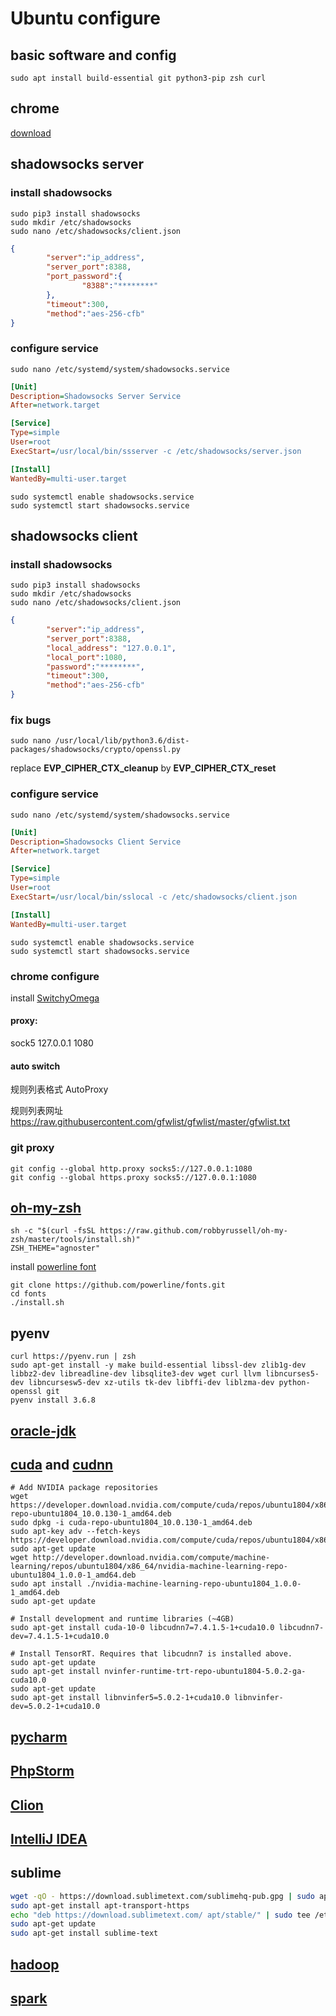 # Ubuntu configure

## basic software and config

```shell
sudo apt install build-essential git python3-pip zsh curl
```

## chrome 

[download](https://www.google.com/chrome/)

## shadowsocks server

### install shadowsocks

```shell
sudo pip3 install shadowsocks
sudo mkdir /etc/shadowsocks
sudo nano /etc/shadowsocks/client.json
```

```json
{
        "server":"ip_address",
        "server_port":8388,
        "port_password":{
                "8388":"********"
        },
        "timeout":300,
        "method":"aes-256-cfb"
}
```

### configure service

```shell
sudo nano /etc/systemd/system/shadowsocks.service
```

```ini
[Unit]
Description=Shadowsocks Server Service
After=network.target

[Service]
Type=simple
User=root
ExecStart=/usr/local/bin/ssserver -c /etc/shadowsocks/server.json

[Install]
WantedBy=multi-user.target
```

```shell
sudo systemctl enable shadowsocks.service
sudo systemctl start shadowsocks.service
```

## shadowsocks client

### install shadowsocks

```shell
sudo pip3 install shadowsocks
sudo mkdir /etc/shadowsocks
sudo nano /etc/shadowsocks/client.json
```

```json
{
        "server":"ip_address",
        "server_port":8388,
        "local_address": "127.0.0.1",
        "local_port":1080,
        "password":"********",
        "timeout":300,
        "method":"aes-256-cfb"
}
```

### fix bugs

```shell
sudo nano /usr/local/lib/python3.6/dist-packages/shadowsocks/crypto/openssl.py
```

replace **EVP_CIPHER_CTX_cleanup** by **EVP_CIPHER_CTX_reset**

### configure service

```shell
sudo nano /etc/systemd/system/shadowsocks.service
```

```ini
[Unit]
Description=Shadowsocks Client Service
After=network.target

[Service]
Type=simple
User=root
ExecStart=/usr/local/bin/sslocal -c /etc/shadowsocks/client.json

[Install]
WantedBy=multi-user.target
```

```shell
sudo systemctl enable shadowsocks.service
sudo systemctl start shadowsocks.service
```

### chrome configure
install [SwitchyOmega](https://chrome.google.com/webstore/detail/proxy-switchyomega/padekgcemlokbadohgkifijomclgjgif?hl=zh-CN)

#### proxy:

sock5 127.0.0.1 1080

#### auto switch

规则列表格式  AutoProxy

规则列表网址  https://raw.githubusercontent.com/gfwlist/gfwlist/master/gfwlist.txt

### git proxy

```shell
git config --global http.proxy socks5://127.0.0.1:1080
git config --global https.proxy socks5://127.0.0.1:1080
```

## [oh-my-zsh](https://ohmyz.sh/)

```shell
sh -c "$(curl -fsSL https://raw.github.com/robbyrussell/oh-my-zsh/master/tools/install.sh)"
ZSH_THEME="agnoster"
```

install [powerline font](https://github.com/powerline/fonts.git)

```shell
git clone https://github.com/powerline/fonts.git
cd fonts
./install.sh
```

## pyenv

```shell
curl https://pyenv.run | zsh
sudo apt-get install -y make build-essential libssl-dev zlib1g-dev libbz2-dev libreadline-dev libsqlite3-dev wget curl llvm libncurses5-dev libncursesw5-dev xz-utils tk-dev libffi-dev liblzma-dev python-openssl git
pyenv install 3.6.8
```

## [oracle-jdk](https://www.oracle.com/technetwork/java/javase/downloads/index.html)

## [cuda](https://developer.nvidia.com/cuda-toolkit-archive) and [cudnn](https://developer.nvidia.com/rdp/cudnn-archive)

```
# Add NVIDIA package repositories
wget https://developer.download.nvidia.com/compute/cuda/repos/ubuntu1804/x86_64/cuda-repo-ubuntu1804_10.0.130-1_amd64.deb
sudo dpkg -i cuda-repo-ubuntu1804_10.0.130-1_amd64.deb
sudo apt-key adv --fetch-keys https://developer.download.nvidia.com/compute/cuda/repos/ubuntu1804/x86_64/7fa2af80.pub
sudo apt-get update
wget http://developer.download.nvidia.com/compute/machine-learning/repos/ubuntu1804/x86_64/nvidia-machine-learning-repo-ubuntu1804_1.0.0-1_amd64.deb
sudo apt install ./nvidia-machine-learning-repo-ubuntu1804_1.0.0-1_amd64.deb
sudo apt-get update

# Install development and runtime libraries (~4GB)
sudo apt-get install cuda-10-0 libcudnn7=7.4.1.5-1+cuda10.0 libcudnn7-dev=7.4.1.5-1+cuda10.0

# Install TensorRT. Requires that libcudnn7 is installed above.
sudo apt-get update
sudo apt-get install nvinfer-runtime-trt-repo-ubuntu1804-5.0.2-ga-cuda10.0
sudo apt-get update
sudo apt-get install libnvinfer5=5.0.2-1+cuda10.0 libnvinfer-dev=5.0.2-1+cuda10.0
```

## [pycharm](https://www.jetbrains.com/pycharm/download/)

## [PhpStorm](https://www.jetbrains.com/phpstorm/download/)

## [Clion](https://www.jetbrains.com/clion/download/)

## [IntelliJ IDEA](https://www.jetbrains.com/idea/download/)

## sublime

```bash
wget -qO - https://download.sublimetext.com/sublimehq-pub.gpg | sudo apt-key add -
sudo apt-get install apt-transport-https
echo "deb https://download.sublimetext.com/ apt/stable/" | sudo tee /etc/apt/sources.list.d/sublime-text.list
sudo apt-get update
sudo apt-get install sublime-text
```

## [hadoop](http://hadoop.apache.org/releases.html)

## [spark](https://spark.apache.org/downloads.html)
